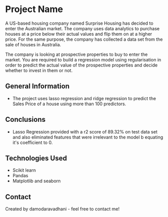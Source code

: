 # Project Name
A US-based housing company named Surprise Housing has decided to enter the Australian market. 
The company uses data analytics to purchase houses at a price below their actual values and flip them on at a higher price. 
For the same purpose, the company has collected a data set from the sale of houses in Australia.  

The company is looking at prospective properties to buy to enter the market. You are required to build a regression model using regularisation in order to predict the actual value of the prospective properties and decide whether to invest in them or not.


## General Information
- The project uses lasso regression and ridge regression to predict the Sales Price of a house using more than 100 predictors.

## Conclusions
- Lasso Regression provided with a r2 score of 89.32% on test data set and also eliminated features that were irrelevant to the model b equating it's coefficient to 0.

## Technologies Used
- Scikit learn
- Pandas
- Matplotlib and seaborn


## Contact
Created by damodaravadhani - feel free to contact me!
